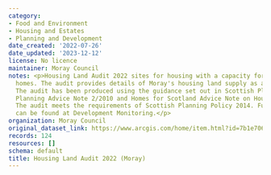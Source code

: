 ```yaml
---
category:
- Food and Environment
- Housing and Estates
- Planning and Development
date_created: '2022-07-26'
date_updated: '2023-12-12'
license: No licence
maintainer: Moray Council
notes: <p>Housing Land Audit 2022 sites for housing with a capacity for 4 or more
  homes. The audit provides details of Moray's housing land supply as at January 2022.
  The audit has been produced using the guidance set out in Scottish Planning Policy,
  Planning Advice Note 2/2010 and Homes for Scotland Advice Note on Housing Land Audits.
  The audit meets the requirements of Scottish Planning Policy 2014. Further information
  can be found at Development Monitoring.</p>
organization: Moray Council
original_dataset_link: https://www.arcgis.com/home/item.html?id=7b1e706512be4b5883ceb5800b60df48
records: 124
resources: []
schema: default
title: Housing Land Audit 2022 (Moray)
---
```

